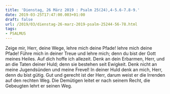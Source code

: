 ```yaml
---
title: 'Dienstag, 26 März 2019 : Psalm 25(24),4-5.6-7.8-9.'
date: 2019-03-25T17:47:00.003+01:00
draft: false
url: /2019/03/dienstag-26-marz-2019-psalm-25244-56-78.html
tags: 
- PSALMUS
---
```


Zeige mir, Herr, deine Wege, lehre mich deine Pfade! lehre mich deine Pfade! Führe mich in deiner Treue und lehre mich; denn du bist der Gott meines Heiles. Auf dich hoffe ich allezeit. Denk an dein Erbarmen, Herr, und an die Taten deiner Huld; denn sie bestehen seit Ewigkeit. Denk nicht an meine Jugendsünden und meine Frevel! In deiner Huld denk an mich, Herr, denn du bist gütig. Gut und gerecht ist der Herr, darum weist er die Irrenden auf den rechten Weg. Die Demütigen leitet er nach seinem Recht, die Gebeugten lehrt er seinen Weg.